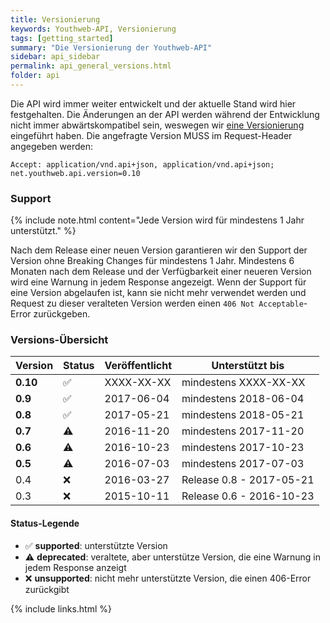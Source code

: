 ```yaml
---
title: Versionierung
keywords: Youthweb-API, Versionierung
tags: [getting_started]
summary: "Die Versionierung der Youthweb-API"
sidebar: api_sidebar
permalink: api_general_versions.html
folder: api
---
```


Die API wird immer weiter entwickelt und der aktuelle Stand wird hier festgehalten. Die Änderungen an der API werden während der Entwicklung nicht immer abwärtskompatibel sein, weswegen wir [eine Versionierung](http://semver.org/) eingeführt haben. Die angefragte Version MUSS im Request-Header angegeben werden:

`Accept: application/vnd.api+json, application/vnd.api+json; net.youthweb.api.version=0.10`

### Support

{% include note.html content="Jede Version wird für mindestens 1 Jahr unterstützt." %}

Nach dem Release einer neuen Version garantieren wir den Support der Version ohne Breaking Changes für mindestens 1 Jahr. Mindestens 6 Monaten nach dem Release und der Verfügbarkeit einer neueren Version wird eine Warnung in jedem Response angezeigt. Wenn der Support für eine Version abgelaufen ist, kann sie nicht mehr verwendet werden und Request zu dieser veralteten Version werden einen `406 Not Acceptable`-Error zurückgeben.

### Versions-Übersicht

| Version      | Status             | Veröffentlicht | Unterstützt bis          |
|--------------|--------------------|----------------|--------------------------|
| **0.10**     | :white_check_mark: | XXXX-XX-XX     | mindestens XXXX-XX-XX    |
| **0.9**      | :white_check_mark: | 2017-06-04     | mindestens 2018-06-04    |
| **0.8**      | :white_check_mark: | 2017-05-21     | mindestens 2018-05-21    |
| **0.7**      | :warning:          | 2016-11-20     | mindestens 2017-11-20    |
| **0.6**      | :warning:          | 2016-10-23     | mindestens 2017-10-23    |
| **0.5**      | :warning:          | 2016-07-03     | mindestens 2017-07-03    |
| 0.4          | :x:                | 2016-03-27     | Release 0.8 - 2017-05-21 |
| 0.3          | :x:                | 2015-10-11     | Release 0.6 - 2016-10-23 |

#### Status-Legende

- :white_check_mark: **supported**: unterstützte Version
- :warning: **deprecated**: veraltete, aber unterstütze Version, die eine Warnung in jedem Response anzeigt
- :x: **unsupported**: nicht mehr unterstützte Version, die einen 406-Error zurückgibt

{% include links.html %}
